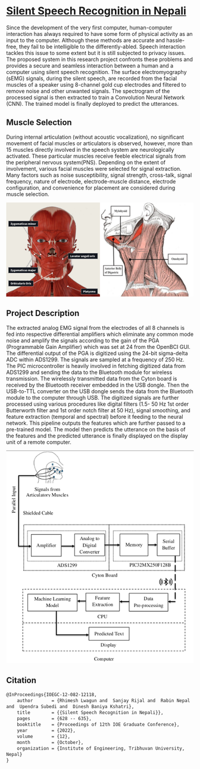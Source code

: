 # [Silent Speech Recognition in Nepali](http://conference.ioe.edu.np/publications/ioegc12/IOEGC-12-082-12118.pdf)

Since the development of the very first computer, human-computer interaction has always required to have some form of physical activity as an input to the computer. Although these methods are accurate and hassle-free, they fail to be intelligible to the differently-abled. Speech interaction tackles this issue to some extent but it is still subjected to privacy issues. The proposed system in this research project confronts these problems and provides a secure and seamless interaction between a human and a computer using silent speech recognition. The surface electromyography (sEMG) signals, during the silent speech, are recorded from the facial muscles of a speaker using 8-channel gold cup electrodes and filtered to remove noise and other unwanted signals. The spectrogram of the processed signal is then extracted to train a Convolution Neural Network (CNN). The trained model is finally deployed to predict the utterances.

## Muscle Selection
During internal articulation (without acoustic vocalization), no significant movement of facial muscles or articulators is observed, however, more than 15 muscles directly involved in the speech system are neurologically activated. These particular muscles receive feeble electrical signals from the peripheral nervous system(PNS). Depending on the extent of involvement, various facial muscles were selected for signal extraction. Many factors such as noise susceptibility, signal strength, cross-talk, signal frequency, nature of electrode, electrode-muscle distance, electrode configuration, and convenience for placement are considered during muscle selection.

![muscle-seclection](/figures/Muscle-all.png)

## Project Description
The extracted analog EMG signal from the electrodes of all 8 channels is fed into respective differential amplifiers which eliminate any common mode noise and amplify the signals according to the gain of the PGA (Programmable Gain Amplifier) which was set at 24 from the OpenBCI GUI. The differential output of the PGA is digitized using the 24-bit sigma-delta ADC within ADS1299. The signals are sampled at a frequency of 250 Hz. The PIC microcontroller is heavily involved in fetching digitized data from ADS1299 and sending the data to the Bluetooth module for wireless transmission. The wirelessly transmitted data from the Cyton board is received by the Bluetooth receiver embedded in the USB dongle. Then the USB-to-TTL converter on the USB dongle sends the data from the Bluetooth module to the computer through USB. The digitized signals are further processed using various procedures like digital filters (1.5-
50 Hz 1st order Butterworth filter and  1st order notch filter at 50 Hz), signal smoothing, and feature extraction (temporal and spectral) before it feeding to the neural network. This pipeline outputs the features which are further passed to a pre-trained model. The model then predicts the
utterance on the basis of the features and the predicted utterance is finally displayed on the display unit of a remote computer.

![methodology](figures/methodology.png)

## Citation 
```
@InProceedings{IOEGC-12-082-12118,
    author       = {Rhimesh Lwagun and  Sanjay Rijal and  Rabin Nepal and  Upendra Subedi and  Dinesh Baniya Kshatri},
    title        = {{Silent Speech Recognition in Nepali}},
    pages        = {628 -- 635},
    booktitle    = {Proceedings of 12th IOE Graduate Conference},
    year         = {2022},
    volume       = {12},
    month        = {October},
    organization = {Institute of Engineering, Tribhuvan University, Nepal}
}
```

